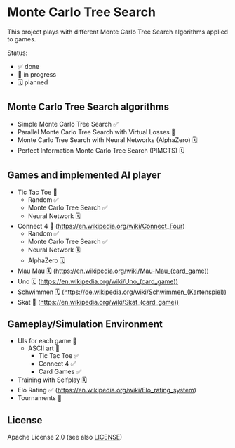 # Monte Carlo Tree Search

This project plays with different Monte Carlo Tree Search algorithms applied to games.

Status:

- ✅ done
- 🚧 in progress
- 🗓️ planned

## Monte Carlo Tree Search algorithms

- Simple Monte Carlo Tree Search ✅
- Parallel Monte Carlo Tree Search with Virtual Losses 🚧
- Monte Carlo Tree Search with Neural Networks (AlphaZero) 🗓️
- Perfect Information Monte Carlo Tree Search (PIMCTS) 🗓️

## Games and implemented AI player

- Tic Tac Toe 🚧
    - Random ✅
    - Monte Carlo Tree Search ✅
    - Neural Network 🗓
- Connect 4 🚧 (https://en.wikipedia.org/wiki/Connect_Four)
    - Random ✅
    - Monte Carlo Tree Search ✅
    - Neural Network 🗓
    - AlphaZero 🗓
- Mau Mau 🗓 (https://en.wikipedia.org/wiki/Mau-Mau_(card_game))
- Uno 🗓 (https://en.wikipedia.org/wiki/Uno_(card_game))
- Schwimmen 🗓 (https://de.wikipedia.org/wiki/Schwimmen_(Kartenspiel))
- Skat 🚧 (https://en.wikipedia.org/wiki/Skat_(card_game))

## Gameplay/Simulation Environment

- UIs for each game 🚧
    - ASCII art 🚧
        - Tic Tac Toe ✅
        - Connect 4 ✅
        - Card Games ✅
- Training with Selfplay 🗓
- Elo Rating ✅ (https://en.wikipedia.org/wiki/Elo_rating_system)
- Tournaments 🚧

## License

Apache License 2.0 (see also [LICENSE](LICENSE))